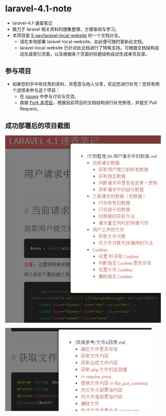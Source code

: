 # laravel-4.1-note

- laravel-4.1-速查笔记
- 致力于 laravel 相关资料的搜集整理，方便查阅与学习。
- 本项目是 [5-say/laravel-local-website](https://github.com/5-say/laravel-local-website) 的一个文档分支。
  - 请在本地部署 laravel-local-website，如此便可随时更新此文档。
  - laravel-local-website 已针对此文档进行了特殊支持。可根据文档结构自动生成索引页面，以及根据各个页面的标题结构自动生成单页目录。

## 参与项目

  - 如果您的手中有优秀的资料，并愿意与他人分享，欢迎您进行补充！您将有两个途径来参与这个项目：
      - 在 [issues](https://github.com/5-say/laravel-4.1-note/issues) 中参与讨论与交流。
      - 直接 [Fork 本项目](https://github.com/5-say/laravel-4.1-note/fork)，根据目前项目的文档结构进行补充修改，并提交 Pull Request。

## 成功部署后的项目截图

![Alt text](/img/readme/01.jpg "Optional title")

![Alt text](/img/readme/02.jpg "Optional title")
